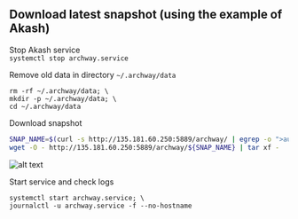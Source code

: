 ## Download latest snapshot (using the example of Akash)  
Stop Akash service  
`systemctl stop archway.service`  

Remove old data in directory `~/.archway/data`  
```
rm -rf ~/.archway/data; \
mkdir -p ~/.archway/data; \
cd ~/.archway/data
```

Download snapshot  
```bash
SNAP_NAME=$(curl -s http://135.181.60.250:5889/archway/ | egrep -o ">augusta-1.*tar" | tr -d ">"); \
wget -O - http://135.181.60.250:5889/archway/${SNAP_NAME} | tar xf -
```
![alt text](https://github.com/c29r3/cosmos-snapshots/blob/main/2021-01-20_14-19.png?raw=true)

Start service and check logs  
```
systemctl start archway.service; \
journalctl -u archway.service -f --no-hostname
```
